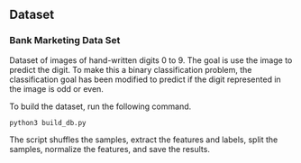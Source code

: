 ## Dataset

### Bank Marketing Data Set

Dataset of images of hand-written digits 0 to 9. The goal is use the image to predict the digit. To make this a binary classification problem, the classification goal has been modified to predict if the digit represented in the image is odd or even.	

To build the dataset, run the following command.

`python3 build_db.py`

The script shuffles the samples, extract the features and labels, split the samples, normalize the features, and save the results.
